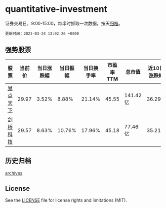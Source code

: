 # quantitative-investment

证券交易日，9:00-15:00，每半时抓取一次数据，按天[归档](archives)。

`更新时间：2023-03-24 13:02:26 +0800`

## 强势股票

|股票|当前价|当日涨跌幅|当日振幅|当日换手率|市盈率TTM|总市值|近10日涨跌幅|
|----|----|----|----|----|----|----|----|
|[易点天下](https://xueqiu.com/S/SZ301171)|29.97|3.52%|8.88%|21.14%|45.55|141.42亿|36.29%|
|[剑桥科技](https://xueqiu.com/S/SH603083)|29.57|8.63%|10.76%|17.96%|45.18|77.46亿|35.21%|

## 历史归档

[archives](archives)

## License

See the [LICENSE](LICENSE) file for license rights and limitations (MIT).